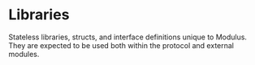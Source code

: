 # Libraries
Stateless libraries, structs, and interface definitions unique to Modulus. They are expected to be used both within the protocol and external modules.
